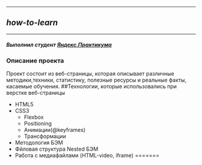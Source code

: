 
---
## _how-to-learn_
---
##### _Выполнил студент [Яндекс.Практикума](https://practicum.yandex.ru)_
### Описание проекта
Проект состоит из  веб-страницы, которая описывает различные методики,техники, статистику, полезные ресурсы и реальные факты, касаемые обучения.
##Технологии, которые использовались при верстке веб-страницы
- HTML5
- CSS3
  - Flexbox
  - Positioning
  - Анимации(@keyframes)
  - Трансформации
- Методология БЭМ
- Фйловая структура Nested БЭМ
- Работа с медиафайлами (HTML-video, iframe)
=======

